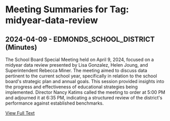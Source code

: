 # Meeting Summaries for Tag: midyear-data-review

## 2024-04-09 - EDMONDS_SCHOOL_DISTRICT (Minutes)

The School Board Special Meeting held on April 9, 2024, focused on a midyear data review presented by Lisa Gonzalez, Helen Joung, and Superintendent Rebecca Miner. The meeting aimed to discuss data pertinent to the current school year, specifically in relation to the school board's strategic plan and annual goals. This session provided insights into the progress and effectiveness of educational strategies being implemented. Director Nancy Katims called the meeting to order at 5:00 PM and adjourned it at 6:35 PM, indicating a structured review of the district's performance against established benchmarks.

[View Full Text](https://raw.githubusercontent.com/VoronoiPerspectives/WashingtonStateSchoolBoardExplorer/refs/heads/main/data/countries/usa/states/wa/counties/snohomish/school_boards/edmonds_school_district/2024/2024-04-09-minutes.txt)

